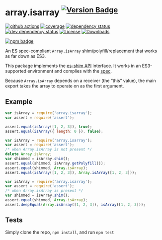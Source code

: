 # array.isarray <sup>[![Version Badge][npm-version-svg]][package-url]</sup>

[![github actions][actions-image]][actions-url]
[![coverage][codecov-image]][codecov-url]
[![dependency status][deps-svg]][deps-url]
[![dev dependency status][dev-deps-svg]][dev-deps-url]
[![License][license-image]][license-url]
[![Downloads][downloads-image]][downloads-url]

[![npm badge][npm-badge-png]][package-url]

An ES spec-compliant `Array.isArray` shim/polyfill/replacement that works as far down as ES3.

This package implements the [es-shim API](https://github.com/es-shims/api) interface. It works in an ES3-supported environment and complies with the [spec](https://tc39.es/ecma262/#sec-array.isarray).

Because `Array.isArray` depends on a receiver (the “this” value), the main export takes the array to operate on as the first argument.

## Example

```js
var isArray = require('array.isarray');
var assert = require('assert');

assert.equal(isArray([1, 2, 3]), true);
assert.equal(isArray({ length: 0 }), false);
```

```js
var isArray = require('array.isarray');
var assert = require('assert');
/* when Array.isArray is not present */
delete Array.isArray;
var shimmed = isArray.shim();
assert.equal(shimmed, isArray.getPolyfill());
assert.equal(shimmed, Array.isArray);
assert.equal(isArray([1, 2, 3]), Array.isArray([1, 2, 3]));
```

```js
var isArray = require('array.isarray');
var assert = require('assert');
/* when Array.isArray is present */
var shimmed = isArray.shim();
assert.equal(shimmed, Array.isArray);
assert.deepEqual(Array.isArray([1, 2, 3]), isArray([1, 2, 3]));
```

## Tests
Simply clone the repo, `npm install`, and run `npm test`

[package-url]: https://npmjs.org/package/array.prototype.isarray
[npm-version-svg]: https://versionbadg.es/es-shims/Array.prototype.isArray.svg
[deps-svg]: https://david-dm.org/es-shims/Array.prototype.isArray.svg
[deps-url]: https://david-dm.org/es-shims/Array.prototype.isArray
[dev-deps-svg]: https://david-dm.org/es-shims/Array.prototype.isArray/dev-status.svg
[dev-deps-url]: https://david-dm.org/es-shims/Array.prototype.isArray#info=devDependencies
[npm-badge-png]: https://nodei.co/npm/array.prototype.isarray.png?downloads=true&stars=true
[license-image]: https://img.shields.io/npm/l/array.prototype.isarray.svg
[license-url]: LICENSE
[downloads-image]: https://img.shields.io/npm/dm/array.prototype.isarray.svg
[downloads-url]: https://npm-stat.com/charts.html?package=array.prototype.isarray
[codecov-image]: https://codecov.io/gh/es-shims/Array.prototype.isArray/branch/main/graphs/badge.svg
[codecov-url]: https://app.codecov.io/gh/es-shims/Array.prototype.isArray/
[actions-image]: https://img.shields.io/endpoint?url=https://github-actions-badge-u3jn4tfpocch.runkit.sh/es-shims/Array.prototype.isArray
[actions-url]: https://github.com/es-shims/Array.prototype.isArray/actions
